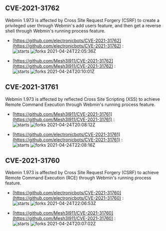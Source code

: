 ## CVE-2021-31762
 Webmin 1.973 is affected by Cross Site Request Forgery (CSRF) to create a privileged user through Webmin's add users feature, and then get a reverse shell through Webmin's running process feature.

- [https://github.com/electronicbots/CVE-2021-31762](https://github.com/electronicbots/CVE-2021-31762) :  
![starts](https://img.shields.io/github/stars/electronicbots/CVE-2021-31762.svg) 
![forks](https://img.shields.io/github/forks/electronicbots/CVE-2021-31762.svg) 
2021-04-24T22:05:36Z

- [https://github.com/Mesh3l911/CVE-2021-31762](https://github.com/Mesh3l911/CVE-2021-31762) :  
![starts](https://img.shields.io/github/stars/Mesh3l911/CVE-2021-31762.svg) 
![forks](https://img.shields.io/github/forks/Mesh3l911/CVE-2021-31762.svg) 
2021-04-24T20:10:01Z

## CVE-2021-31761
 Webmin 1.973 is affected by reflected Cross Site Scripting (XSS) to achieve Remote Command Execution through Webmin's running process feature.

- [https://github.com/Mesh3l911/CVE-2021-31761](https://github.com/Mesh3l911/CVE-2021-31761) :  
![starts](https://img.shields.io/github/stars/Mesh3l911/CVE-2021-31761.svg) 
![forks](https://img.shields.io/github/forks/Mesh3l911/CVE-2021-31761.svg) 
2021-04-24T20:08:12Z

- [https://github.com/electronicbots/CVE-2021-31761](https://github.com/electronicbots/CVE-2021-31761) :  
![starts](https://img.shields.io/github/stars/electronicbots/CVE-2021-31761.svg) 
![forks](https://img.shields.io/github/forks/electronicbots/CVE-2021-31761.svg) 
2021-04-24T22:08:16Z

## CVE-2021-31760
 Webmin 1.973 is affected by Cross Site Request Forgery (CSRF) to achieve Remote Command Execution (RCE) through Webmin's running process feature.

- [https://github.com/electronicbots/CVE-2021-31760](https://github.com/electronicbots/CVE-2021-31760) :  
![starts](https://img.shields.io/github/stars/electronicbots/CVE-2021-31760.svg) 
![forks](https://img.shields.io/github/forks/electronicbots/CVE-2021-31760.svg) 
2021-04-24T22:06:53Z

- [https://github.com/Mesh3l911/CVE-2021-31760](https://github.com/Mesh3l911/CVE-2021-31760) :  
![starts](https://img.shields.io/github/stars/Mesh3l911/CVE-2021-31760.svg) 
![forks](https://img.shields.io/github/forks/Mesh3l911/CVE-2021-31760.svg) 
2021-04-24T20:07:02Z


